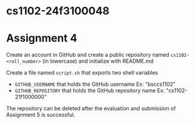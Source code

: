 # cs1102-24f3100048

# Assignment 4
Create an account in GitHub and create a public repository named `cs1102-<roll_number>` (in lowercase) and initialize with README.md

Create a file named `script.sh` that exports two shell variables

- `GITHUB_USERNAME` that holds the GitHub username Ex: "bsccs1102"
- `GITHUB_REPOSITORY` that holds the GitHub repository name Ex: "cs1102-21f1000000"

The repository can be deleted after the evaluation and submission of Assignment 5 is successful.
